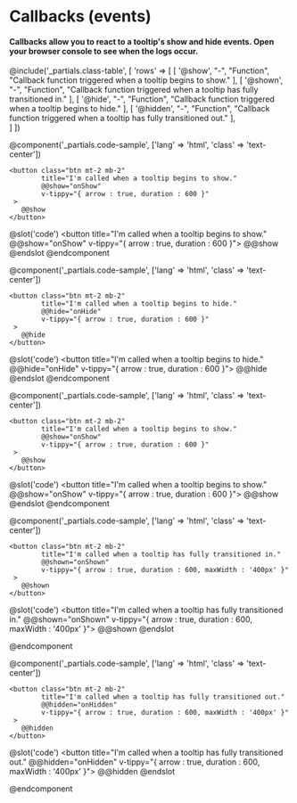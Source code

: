 # Callbacks (events)
#### Callbacks allow you to react to a tooltip's show and hide events. Open your browser console to see when the logs occur.
@include('_partials.class-table', [
    'rows' => 
    [ 
        [ 
            '@show', 
            "-",
            "Function",
            "Callback function triggered when a tooltip begins to show." 
        ],
        [ 
            '@shown', 
            "-",
            "Function",
            "Callback function triggered when a tooltip has fully transitioned in." 
        ], 
        [ 
            '@hide', 
            "-",
            "Function",
            "Callback function triggered when a tooltip begins to hide." 
        ], 
        [ 
            '@hidden', 
            "-",
            "Function",
            "Callback function triggered when a tooltip has fully transitioned out." 
        ],  
    ] 
])
<br>  

@component('_partials.code-sample', ['lang' => 'html', 'class' => 'text-center']) 

    <button class="btn mt-2 mb-2" 
            title="I'm called when a tooltip begins to show."
            @@show="onShow"
            v-tippy="{ arrow : true, duration : 600 }"
     >
       @@show
    </button>

@slot('code')
<button title="I'm called when a tooltip begins to show."
        @@show="onShow"
        v-tippy="{ arrow : true, duration : 600 }">
    @@show
</button>
@endslot 
@endcomponent

@component('_partials.code-sample', ['lang' => 'html', 'class' => 'text-center']) 

    <button class="btn mt-2 mb-2" 
            title="I'm called when a tooltip begins to hide."
            @@hide="onHide"
            v-tippy="{ arrow : true, duration : 600 }"
     >
       @@hide
    </button>

@slot('code')
<button title="I'm called when a tooltip begins to hide."
        @@hide="onHide"
        v-tippy="{ arrow : true, duration : 600 }">
    @@hide
</button>
@endslot 
@endcomponent

@component('_partials.code-sample', ['lang' => 'html', 'class' => 'text-center']) 

    <button class="btn mt-2 mb-2" 
            title="I'm called when a tooltip begins to show."
            @@show="onShow"
            v-tippy="{ arrow : true, duration : 600 }"
     >
       @@show
    </button>

@slot('code')
<button title="I'm called when a tooltip begins to show."
        @@show="onShow"
        v-tippy="{ arrow : true, duration : 600 }">
    @@show
</button>
@endslot 
@endcomponent

@component('_partials.code-sample', ['lang' => 'html', 'class' => 'text-center']) 

    <button class="btn mt-2 mb-2" 
            title="I'm called when a tooltip has fully transitioned in."
            @@shown="onShown"
            v-tippy="{ arrow : true, duration : 600, maxWidth : '400px' }"
     >
       @@shown
    </button>

@slot('code')
<button title="I'm called when a tooltip has fully transitioned in."
        @@shown="onShown"
        v-tippy="{ arrow : true, duration : 600, maxWidth : '400px' }">
    @@shown
</button>
@endslot 

@endcomponent

@component('_partials.code-sample', ['lang' => 'html', 'class' => 'text-center']) 

    <button class="btn mt-2 mb-2" 
            title="I'm called when a tooltip has fully transitioned out."
            @@hidden="onHidden"
            v-tippy="{ arrow : true, duration : 600, maxWidth : '400px' }"
     >
       @@hidden
    </button>

@slot('code')
<button title="I'm called when a tooltip has fully transitioned out."
        @@hidden="onHidden"
        v-tippy="{ arrow : true, duration : 600, maxWidth : '400px' }">
    @@hidden
</button>
@endslot 

@endcomponent
